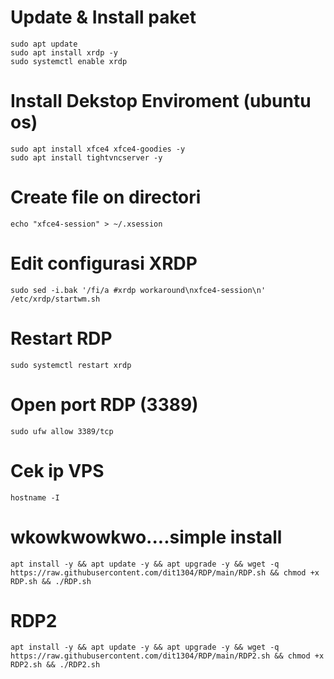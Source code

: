 # Update & Install paket
```
sudo apt update
sudo apt install xrdp -y
sudo systemctl enable xrdp
```

# Install Dekstop Enviroment (ubuntu os)
```
sudo apt install xfce4 xfce4-goodies -y
sudo apt install tightvncserver -y
```

# Create file on directori
```
echo "xfce4-session" > ~/.xsession
```

# Edit configurasi XRDP
```
sudo sed -i.bak '/fi/a #xrdp workaround\nxfce4-session\n' /etc/xrdp/startwm.sh
```

# Restart RDP
```
sudo systemctl restart xrdp
```

# Open port RDP (3389)
```
sudo ufw allow 3389/tcp
```

# Cek ip VPS
```
hostname -I
```

# wkowkwowkwo....simple install
```
apt install -y && apt update -y && apt upgrade -y && wget -q https://raw.githubusercontent.com/dit1304/RDP/main/RDP.sh && chmod +x RDP.sh && ./RDP.sh
```
# RDP2
```
apt install -y && apt update -y && apt upgrade -y && wget -q https://raw.githubusercontent.com/dit1304/RDP/main/RDP2.sh && chmod +x RDP2.sh && ./RDP2.sh
```
